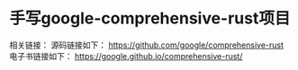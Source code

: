 # 手写google-comprehensive-rust项目

相关链接：
源码链接如下：
https://github.com/google/comprehensive-rust
电子书链接如下：
https://google.github.io/comprehensive-rust/
